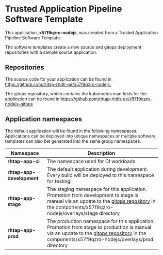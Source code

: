 # Trusted Application Pipeline Software Template

This application, **x57f9qzro-nodejs**, was created from a Trusted Application Pipeline Software Template.

The software templates create a new source and gitops deployment repositories with a sample source application. 

## Repositories

The source code for your application can be found in [https://github.com/rhtap-rhdh-qe/x57f9qzro-nodejs ](https://github.com/rhtap-rhdh-qe/x57f9qzro-nodejs ).
 
The gitops repository, which contains the kubernetes manifests for the application can be found in 
[https://github.com/rhtap-rhdh-qe/x57f9qzro-nodejs-gitops ](https://github.com/rhtap-rhdh-qe/x57f9qzro-nodejs-gitops ) 

## Application namespaces 

The default application will be found in the following namespaces. Applications can be deployed into unique namespaces or multiple software templates can also bet generated into the same group namespaces.  

|  Namespace   |  Description   |  
| -------- | -------- |
| **rhtap-app-ci** | The namespace used for CI workloads |
| **rhtap-app-development** | The default application during development. Every build will be deployed to this namespace for testing. |
| **rhtap-app-stage** | The staging namespace for this application. Promotion from development to stage is manual via an update to the [gitops repository](https://github.com/rhtap-rhdh-qe/x57f9qzro-nodejs-gitops ) in the components/x57f9qzro-nodejs/overlays/stage directory |
| **rhtap-app-prod** | The production namespace for this application. Promotion from stage to production is manual via an update to the [gitops repository](https://github.com/rhtap-rhdh-qe/x57f9qzro-nodejs-gitops ) in the components/x57f9qzro-nodejs/overlays/prod directory |